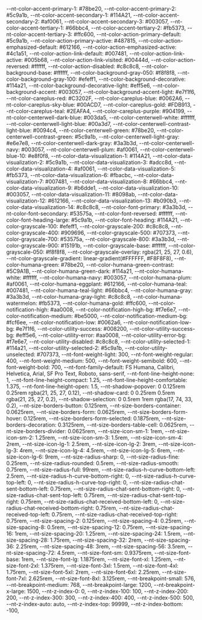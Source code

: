 --nt-color-accent-primary-1: #78be20,
--nt-color-accent-primary-2: #5c9a1b,
--nt-color-accent-secondary-1: #114A21,
--nt-color-accent-secondary-2: #af0061,
--nt-color-accent-secondary-3: #003057,
--nt-color-accent-tertiary-1: #66bbc4,
--nt-color-accent-tertiary-2: #fb5373,
--nt-color-accent-tertiary-3: #ffc600,
--nt-color-action-primary-default: #5c9a1b,
--nt-color-action-primary-active: #487815,
--nt-color-action-emphasized-default: #612166,
--nt-color-action-emphasized-active: #4c1a51,
--nt-color-action-link-default: #007481,
--nt-color-action-link-active: #005b68,
--nt-color-action-link-visited: #00444d,
--nt-color-action-reversed: #ffffff,
--nt-color-action-disabled: #c8c8c8,
--nt-color-background-base: #ffffff,
--nt-color-background-gray-050: #f8f8f8,
--nt-color-background-gray-100: #efeff1,
--nt-color-background-decorative: #114a21,
--nt-color-background-decorative-light: #eff5e6,
--nt-color-background-accent: #003057,
--nt-color-background-accent-light: #e7f1f6,
--nt-color-careplus-red: #C3202F,
--nt-color-careplus-blue: #0062A6,
--nt-color-careplus-sky-blue: #00ACD7,
--nt-color-careplus-gold: #FDB913,
--nt-color-careplus-teal: #2EAFA4,
--nt-color-careplus-purple: #904199,
--nt-color-centerwell-dark-blue: #003da5,
--nt-color-centerwell-white: #ffffff,
--nt-color-centerwell-light-blue: #00a3d7,
--nt-color-centerwell-contrast-light-blue: #0094c4,
--nt-color-centerwell-green: #78be20,
--nt-color-centerwell-contrast-green: #5c9a1b,
--nt-color-centerwell-light-gray: #e6e7e8,
--nt-color-centerwell-dark-gray: #3a3b3d,
--nt-color-centerwell-navy: #003057,
--nt-color-centerwell-plum: #af0061,
--nt-color-centerwell-blue-10: #e8f0f8,
--nt-color-data-visualization-1: #114A21,
--nt-color-data-visualization-2: #5c9a1b,
--nt-color-data-visualization-3: #adcc8d,
--nt-color-data-visualization-4: #af0061,
--nt-color-data-visualization-5: #fb5373,
--nt-color-data-visualization-6: #fbacbc,
--nt-color-data-visualization-7: #007481,
--nt-color-data-visualization-8: #66bbc4,
--nt-color-data-visualization-9: #b6dde1,
--nt-color-data-visualization-10: #003057,
--nt-color-data-visualization-11: #8098ab,
--nt-color-data-visualization-12: #612166,
--nt-color-data-visualization-13: #b090b3,
--nt-color-data-visualization-14: #c8c8c8,
--nt-color-font-primary: #3a3b3d,
--nt-color-font-secondary: #53575a,
--nt-color-font-reversed: #ffffff,
--nt-color-font-heading-large: #5c9a1b,
--nt-color-font-heading: #114A21,
--nt-color-grayscale-100: #efeff1,
--nt-color-grayscale-200: #c8c8c8,
--nt-color-grayscale-400: #909696,
--nt-color-grayscale-500: #707373,
--nt-color-grayscale-700: #53575a,
--nt-color-grayscale-800: #3a3b3d,
--nt-color-grayscale-900: #15191b,
--nt-color-grayscale-base: #ffffff,
--nt-color-grayscale-050: #f8f8f8,
--nt-color-grayscale-overlay: rgba(21, 25, 27, 0.6),
--nt-color-grayscale-gradient: linear-gradient(#FFFFFF, #F8F8F8),
--nt-color-humana-green: #78be20,
--nt-color-humana-green-contrast: #5C9A1B,
--nt-color-humana-green-dark: #114a21,
--nt-color-humana-white: #ffffff,
--nt-color-humana-navy: #003057,
--nt-color-humana-plum: #af0061,
--nt-color-humana-eggplant: #612166,
--nt-color-humana-teal: #007481,
--nt-color-humana-teal-light: #66bbc4,
--nt-color-humana-gray: #3a3b3d,
--nt-color-humana-gray-light: #c8c8c8,
--nt-color-humana-watermelon: #fb5373,
--nt-color-humana-gold: #ffc600,
--nt-color-notification-high: #aa0008,
--nt-color-notification-high-bg: #f7e6e7,
--nt-color-notification-medium: #be5000,
--nt-color-notification-medium-bg: #fcf6ee,
--nt-color-notification-low: #0062a6,
--nt-color-notification-low-bg: #e7f1f6,
--nt-color-utility-success: #008200,
--nt-color-utility-success-bg: #eff5e6,
--nt-color-utility-error: #aa0008,
--nt-color-utility-error-bg: #f7e6e7,
--nt-color-utility-disabled: #c8c8c8,
--nt-color-utility-selected-1: #114a21,
--nt-color-utility-selected-2: #5c9a1b,
--nt-color-utility-unselected: #707373,
--nt-font-weight-light: 300,
--nt-font-weight-regular: 400,
--nt-font-weight-medium: 500,
--nt-font-weight-semibold: 600,
--nt-font-weight-bold: 700,
--nt-font-family-default: FS Humana, Calibri, Helvetica, Arial, SF Pro Text, Roboto, sans-serif,
--nt-font-line-height-none: 1,
--nt-font-line-height-compact: 1.25,
--nt-font-line-height-comfortable: 1.375,
--nt-font-line-height-open: 1.5,
--nt-shadow-popover: 0 0.125rem 0.25rem rgba(21, 25, 27, 0.12),
--nt-shadow-card: 0 0.25rem 0.5rem rgba(21, 25, 27, 0.2),
--nt-shadow-selection: 0 0.5rem 1rem rgba(17, 74, 33, 0.2),
--nt-size-borders-button: 0.125rem,
--nt-size-borders-container: 0.0625rem,
--nt-size-borders-form: 0.0625rem,
--nt-size-borders-form-hover: 0.125rem,
--nt-size-borders-form-selected: 0.1875rem,
--nt-size-borders-decoration: 0.3125rem,
--nt-size-borders-table-cell: 0.0625rem,
--nt-size-borders-divider: 0.0625rem,
--nt-size-icon-sm-1: 1rem,
--nt-size-icon-sm-2: 1.25rem,
--nt-size-icon-sm-3: 1.5rem,
--nt-size-icon-sm-4: 2rem,
--nt-size-icon-lg-1: 2.5rem,
--nt-size-icon-lg-2: 3rem,
--nt-size-icon-lg-3: 4rem,
--nt-size-icon-lg-4: 4.5rem,
--nt-size-icon-lg-5: 6rem,
--nt-size-icon-lg-6: 9rem,
--nt-size-radius-sharp: 0,
--nt-size-radius-fine: 0.25rem,
--nt-size-radius-rounded: 0.5rem,
--nt-size-radius-smooth: 0.75rem,
--nt-size-radius-full: 99rem,
--nt-size-radius-h-curve-bottom-left: 2.5rem,
--nt-size-radius-h-curve-bottom-right: 0,
--nt-size-radius-h-curve-top-left: 0,
--nt-size-radius-h-curve-top-right: 0,
--nt-size-radius-chat-sent-bottom-left: 0.75rem,
--nt-size-radius-chat-sent-bottom-right: 0,
--nt-size-radius-chat-sent-top-left: 0.75rem,
--nt-size-radius-chat-sent-top-right: 0.75rem,
--nt-size-radius-chat-received-bottom-left: 0,
--nt-size-radius-chat-received-bottom-right: 0.75rem,
--nt-size-radius-chat-received-top-left: 0.75rem,
--nt-size-radius-chat-received-top-right: 0.75rem,
--nt-size-spacing-2: 0.125rem,
--nt-size-spacing-4: 0.25rem,
--nt-size-spacing-8: 0.5rem,
--nt-size-spacing-12: 0.75rem,
--nt-size-spacing-16: 1rem,
--nt-size-spacing-20: 1.25rem,
--nt-size-spacing-24: 1.5rem,
--nt-size-spacing-28: 1.75rem,
--nt-size-spacing-32: 2rem,
--nt-size-spacing-36: 2.25rem,
--nt-size-spacing-48: 3rem,
--nt-size-spacing-56: 3.5rem,
--nt-size-spacing-72: 4.5rem,
--nt-size-font-sm: 0.9375rem,
--nt-size-font-base: 1rem,
--nt-size-font-lg: 1.1875rem,
--nt-size-font-xl: 1.25rem,
--nt-size-font-2xl: 1.375rem,
--nt-size-font-3xl: 1.5rem,
--nt-size-font-4xl: 1.75rem,
--nt-size-font-5xl: 2rem,
--nt-size-font-6xl: 2.25rem,
--nt-size-font-7xl: 2.625rem,
--nt-size-font-8xl: 3.125rem,
--nt-breakpoint-small: 576,
--nt-breakpoint-medium: 768,
--nt-breakpoint-large: 1200,
--nt-breakpoint-x-large: 1500,
--nt-z-index-0: 0,
--nt-z-index-100: 100,
--nt-z-index-200: 200,
--nt-z-index-300: 300,
--nt-z-index-400: 400,
--nt-z-index-500: 500,
--nt-z-index-auto: auto,
--nt-z-index-top: 99999,
--nt-z-index-bottom: -100,